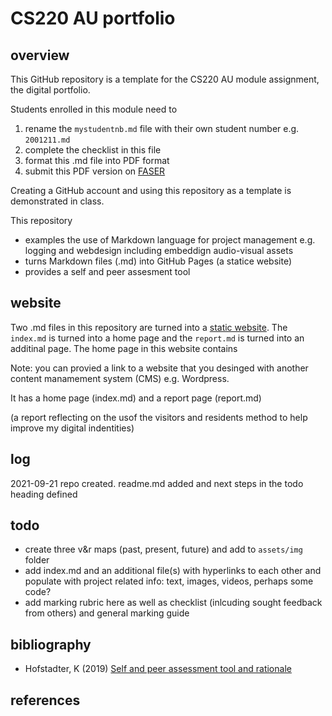 # CS220 AU portfolio

## overview
This GitHub repository is a template for the CS220 AU module assignment, the digital portfolio. 

Students enrolled in this module need to 
1. rename the `mystudentnb.md` file with their own student number e.g. `2001211.md`
2. complete the checklist in this file
3. format this .md file into PDF format
4. submit this PDF version on [FASER](https://faser.essex.ac.uk/)

Creating a GitHub account and using this repository as a template is demonstrated in class. 

This repository
- examples the use of Markdown language for project management e.g. logging and webdesign including embeddign audio-visual assets
- turns Markdown files (.md) into GitHub Pages (a statice website)
- provides a self and peer assesment tool

## website
Two .md files in this repository are turned into a [static website](https://krisztian-hofstadter-tedor.github.io/CS220-AU-portfolio/). The `index.md` is turned into a home page and the `report.md` is turned into an additinal page. The home page in this website contains 

Note: you can provied a link to a website that you desinged with another content manamement system (CMS) e.g. Wordpress. 

It has a home page (index.md) and a report page (report.md) 

(a report reflecting on the usof the visitors and residents method to help improve my digital indentities)

## log
<!-- #todo remove content of template's log and add my own -->
2021-09-21 repo created. readme.md added and next steps in the todo heading defined

## todo
- create three v&r maps (past, present, future) and add to `assets/img` folder
- add index.md and an additional file(s) with hyperlinks to each other and populate with project related info: text, images, videos, perhaps some code?
- add marking rubric here as well as checklist (inlcuding sought feedback from others) and general marking guide

## bibliography
- Hofstadter, K (2019) [Self and peer assessment tool and rationale](https://khofstadter.com/assets/doc/Hofstadter-2019-self-and-peer-assessment-tool-and-rationale.pdf)


## references
